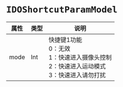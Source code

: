 # `IDOShortcutParamModel`

| 属性        | 类型    | 说明         |
| ----------- | ------- | ------------ |
| mode | Int | 快捷键1功能<br/>0：无效<br/>1：快速进入摄像头控制<br/>2：快速进入运动模式<br/>3：快速进入请勿打扰 |
